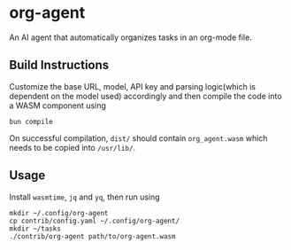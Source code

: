 # org-agent

An AI agent that automatically organizes tasks in an org-mode file.

## Build Instructions

Customize the base URL, model, API key and parsing logic(which is dependent on the model used) accordingly and then compile the code into a WASM component using

```
bun compile
```

On successful compilation, `dist/` should contain `org_agent.wasm` which needs to be copied into `/usr/lib/`.

## Usage

Install `wasmtime`, `jq` and `yq`, then run using

```
mkdir ~/.config/org-agent
cp contrib/config.yaml ~/.config/org-agent/
mkdir ~/tasks
./contrib/org-agent path/to/org-agent.wasm
```

